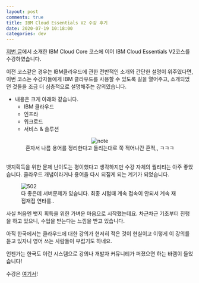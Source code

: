 ```yaml
---
layout: post
comments: true
title: IBM Cloud Essentials V2 수강 후기
date: 2020-07-19 10:18:00
categories: dev
---
```


[저번 글](http://localhost/ibm-keulraudeoseue-jiweonhada/)에서 소개한 IBM Cloud Core 코스에 이어 IBM Cloud Essentials V2코스를 수강하였습니다.

이전 코스같은 경우는 IBM클라우드에 관한 전반적인 소개와 간단한 설명이 위주였다면, 이번 코스는 수강자들에게 IBM 클라우드를 사용할 수 있도록 길을 열어주고, 소개되었던 것들을 조금 더 심층적으로 설명해주는 강의였습니다.

- 내용은 크게 아래와 같습니다.
  - IBM 클라우드
  - 인프라
  - 워크로드
  - 서비스 & 솔루션

<center>
    <figure>
        <img src="http://localhost/content/images/2020/07/cloud.png" title="note"> 
        <figcaption>혼자서 나름 용어를 정리한다고 들리는대로 쭉 적어나간 흔적,, ㅋㅋㅋ</figcaption>
    </figure>
</center>

<br>
뱃지획득을 위한 문제 난이도는 평이했다고 생각하지만 수강 자체의 퀄리티는 아주 좋았습니다.
클라우드 개념이라거나 용어을 다시 되짚게 되는 계기가 되었습니다.

<figure>
    <img src="http://localhost/content/images/2020/07/404.png" title="502">    
    <figcaption>다 좋은데 서버문제가 있습니다.
        최종 시험때 계속 접속이 안되서 계속 재접재접 연타를..</figcaption>
</figure>


사실 처음엔 뱃지 획득을 위한 가벼운 마음으로 시작했는데요.
차근차근 기초부터 진행을 하고 있으니, 
수업을 받는다는 느낌을 받고 있습니다. 

아직 한국에서는 클라우드에 대한 강의가 현저히 적은 것이 현실이고
이렇게 이 강의를 듣고 있자니 영어 쓰는 사람들이 부럽기도 하네요.

언젠가는 한국도 이런 시스템으로 강의나 개발자 커뮤니티가 퍼졌으면 하는 바램이 들었습니다!



수강은 [여기서](https://cognitiveclass.ai/courses/ibm-cloud-essentials)!